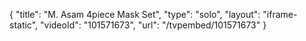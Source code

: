 {
    "title": "M. Asam 4piece Mask Set",
    "type": "solo",
    "layout": "iframe-static",
    "videoId": "101571673",
    "url": "\/tvpembed\/101571673"
}